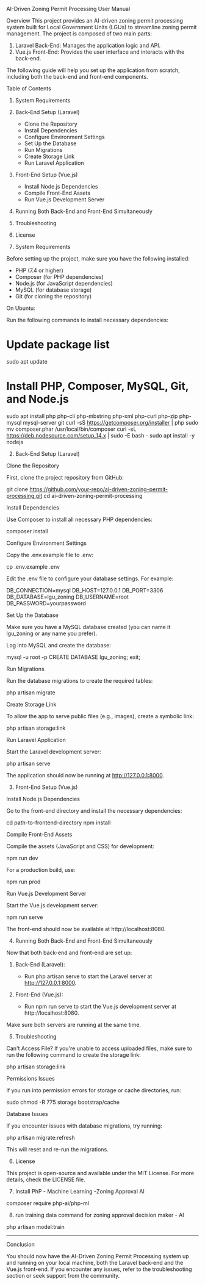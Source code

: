 AI-Driven Zoning Permit Processing User Manual

Overview
This project provides an AI-driven zoning permit processing system built for Local Government Units (LGUs) to streamline zoning permit management. The project is composed of two main parts:
1. Laravel Back-End: Manages the application logic and API.
2. Vue.js Front-End: Provides the user interface and interacts with the back-end.

The following guide will help you set up the application from scratch, including both the back-end and front-end components.

Table of Contents
1. System Requirements
2. Back-End Setup (Laravel)
    - Clone the Repository
    - Install Dependencies
    - Configure Environment Settings
    - Set Up the Database
    - Run Migrations
    - Create Storage Link
    - Run Laravel Application
3. Front-End Setup (Vue.js)
    - Install Node.js Dependencies
    - Compile Front-End Assets
    - Run Vue.js Development Server
4. Running Both Back-End and Front-End Simultaneously
5. Troubleshooting
6. License

1. System Requirements

Before setting up the project, make sure you have the following installed:

- PHP (7.4 or higher)
- Composer (for PHP dependencies)
- Node.js (for JavaScript dependencies)
- MySQL (for database storage)
- Git (for cloning the repository)

On Ubuntu:

Run the following commands to install necessary dependencies:

# Update package list
sudo apt update

# Install PHP, Composer, MySQL, Git, and Node.js
sudo apt install php php-cli php-mbstring php-xml php-curl php-zip php-mysql mysql-server git
curl -sS https://getcomposer.org/installer | php
sudo mv composer.phar /usr/local/bin/composer
curl -sL https://deb.nodesource.com/setup_14.x | sudo -E bash -
sudo apt install -y nodejs

2. Back-End Setup (Laravel)

Clone the Repository

First, clone the project repository from GitHub:

git clone https://github.com/your-repo/ai-driven-zoning-permit-processing.git
cd ai-driven-zoning-permit-processing

Install Dependencies

Use Composer to install all necessary PHP dependencies:

composer install

Configure Environment Settings

Copy the .env.example file to .env:

cp .env.example .env

Edit the .env file to configure your database settings. For example:

DB_CONNECTION=mysql
DB_HOST=127.0.0.1
DB_PORT=3306
DB_DATABASE=lgu_zoning
DB_USERNAME=root
DB_PASSWORD=yourpassword

Set Up the Database

Make sure you have a MySQL database created (you can name it lgu_zoning or any name you prefer).

Log into MySQL and create the database:

mysql -u root -p
CREATE DATABASE lgu_zoning;
exit;

Run Migrations

Run the database migrations to create the required tables:

php artisan migrate

Create Storage Link

To allow the app to serve public files (e.g., images), create a symbolic link:

php artisan storage:link

Run Laravel Application

Start the Laravel development server:

php artisan serve

The application should now be running at http://127.0.0.1:8000.

3. Front-End Setup (Vue.js)

Install Node.js Dependencies

Go to the front-end directory and install the necessary dependencies:

cd path-to-frontend-directory
npm install

Compile Front-End Assets

Compile the assets (JavaScript and CSS) for development:

npm run dev

For a production build, use:

npm run prod

Run Vue.js Development Server

Start the Vue.js development server:

npm run serve

The front-end should now be available at http://localhost:8080.

4. Running Both Back-End and Front-End Simultaneously

Now that both back-end and front-end are set up:

1. Back-End (Laravel):
   - Run php artisan serve to start the Laravel server at http://127.0.0.1:8000.

2. Front-End (Vue.js):
   - Run npm run serve to start the Vue.js development server at http://localhost:8080.

Make sure both servers are running at the same time.

5. Troubleshooting

Can't Access File?
If you're unable to access uploaded files, make sure to run the following command to create the storage link:

php artisan storage:link

Permissions Issues

If you run into permission errors for storage or cache directories, run:

sudo chmod -R 775 storage bootstrap/cache

Database Issues

If you encounter issues with database migrations, try running:

php artisan migrate:refresh

This will reset and re-run the migrations.

6. License

This project is open-source and available under the MIT License. For more details, check the LICENSE file.


7. Install PhP - Machine Learning -Zoning Approval AI

composer require php-ai/php-ml


<!-- python3 ml/predict_zoning.py '{"right_over_land": 1, "zoning_district": 2, "proposed_use": 3, "existing_structures": 1, "setback_compliance": 1, "lot_area": 2}' -->


8. run training data command for zoning approval decision maker - AI

php artisan model:train

------------------------------------------
Conclusion

You should now have the AI-Driven Zoning Permit Processing system up and running on your local machine, both the Laravel back-end and the Vue.js front-end. If you encounter any issues, refer to the troubleshooting section or seek support from the community.
